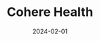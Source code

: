 ---  
layout: startup_page  
title: "Cohere Health"  
id: "coherehealth.com"  
permalink: "/coherehealthcoherehealth.com02012024/"  
website: "https://coherehealth.com/"  
funding_round: "Equity"  
funding_amount: "$50M"  
investors: "Deerfield Management, Define Ventures, Flare Capital Partners, Longitude Capital, Polaris Partners"  
about: "Cohere Health is a clinical intelligence company specializing in intelligent prior authorization automation. Their platform improves payer-provider collaboration, streamlines prior authorization processes, and ultimately enhances patient access to care. The company leverages AI and real-time analytics to reduce denial rates and expedite approvals."  
markets: "Healthtech, AI"  
hq: "Boston, Massachusetts, United States"  
founded_year: "2019"  
linkedin: "https://www.linkedin.com/company/coherehealth"  
twitter: "https://twitter.com/CohereHealth"  
instagram: ""  
facebook: "https://www.facebook.com/Cohere-Health-101036068357782"  
crunchbase: "https://www.crunchbase.com/organization/cohere-health"  
pitchbook: "https://pitchbook.com/profiles/company/399267-82"  

date_display: "01-Feb-2024"  
date: "2024-02-01"

# SEO Optimization  
meta_title: "Cohere Health - Equity Funding ($50M)"  
meta_description: "Cohere Health, Cohere Health is a clinical intelligence company specializing in intelligent prior authorization automation. Their platform improves payer-provider co..."  
meta_keywords: "Cohere Health, Healthtech, AI, Equity funding"  
canonical_url: "https://startup.projectstartups.com/coherehealthcoherehealth.com02012024/"  
---